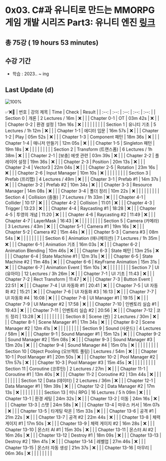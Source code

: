 # 0x03. C#과 유니티로 만드는 MMORPG 게임 개발 시리즈 Part3: 유니티 엔진 [링크](https://www.inflearn.com/course/mmorpg-%EC%9C%A0%EB%8B%88%ED%8B%B0)

## 총 75강 ( 19 hours 53 minutes)

## 수강 기간 
- 학습          : 2023.. ~ ing

## Last Update (d)    

![100%](https://progress-bar.dev/0/?scale=75&title=progress&width=500&color=babaca&suffix=/75)

✅❌:hammer:
| 번호 | 강의 제목 | Time | Check | Result |
| :--: | :--: | :--: | :--: | :--: |
| Section 0 | 개론 | 2 Lectures / 16m | ❌ |  |
| Chapter 0-1 | OT | 03m 42s | ❌ | |
| Chapter 0-2 | 환경 설정 | 13m 16s | ❌ | |
| | | | | |
| Section 1 | 유니티 기초 | 5 Lectures / 1h 12m | ❌ | |
| Chapter 1-1 | 에디터 입문 | 16m 57s | ❌ | | 
| Chapter 1-2 | Play | 05m 52s | ❌ | |
| Chapter 1-3 | Component 패턴 | 18m 36s | ❌ | | 
| Chapter 1-4 | 매니저 만들기 | 12m 05s | ❌ | |
| Chapter 1-5 | Singleton 패턴 | 19m 18s | ❌ | |
| | | | | |
| Section 2 | Transform (트랜스폼) | 6 Lectures / 1h 38m | ❌ | |
| Chapter 2-1 | [보충] 에셋 관련 | 03m 39s | ❌ | | 
| Chapter 2-2 | 플레이어 설정 | 19m 36s | ❌ | |
| Chapter 2-3 | Position | 20m 13s | ❌ | | 
| Chapter 2-4 | Vector3 | 22m 04s | ❌ | | 
| Chapter 2-5 | Rotation | 23m 16s | ❌ | |
| Chapter 2-6 | Input Manager | 10m 10s | ❌ | | 
| | | | | |
| Section 3 | Prefab (프리팹) | 4 Lectures / 49m | ❌ | |
| Chapter 3-1 | Prefab #1 | 14m 37s | ❌ | | 
| Chapter 3-2 | Prefab #2 | 10m 34s | ❌ | |
| Chapter 3-3 | Resource Manager | 14m 08s | ❌ | | 
| Chapter 3-4 | 폴더 정리 | 10m 22s | ❌ | | 
| | | | | |
| Section 4 | Collision (충돌) | 7 Lectures / 1h 33m | ❌ | | 
| Chapter 4-1 | Collider | 10:17 | ❌ | | 
| Chapter 4-2 | Collision | 11:01 | ❌ | | 
| Chapter 4-3 | Trigger | 13:23 | ❌ | | 
| Chapter 4-4 | Raycasting #1 | 18:28 | ❌ | | 
| Chapter 4-5 | 투영의 개념 | 11:20 | ❌ | | 
| Chapter 4-6 | Raycasting #2 | 11:49 | ❌ | | 
| Chapter 4-7 | LayerMask | 16:43 | ❌ | | 
| | | | | |
| Section 5 | Camera (카메라) | 3 Lectures / 43m | ❌ | | 
| Chapter 5-1 | Camera #1 | 19m 16s | ❌ | | 
| Chapter 5-2 | Camera #2 | 15m 44s | ❌ | | 
| Chapter 5-3 | Camera #3 | 08m 54s | ❌ | | 
| | | | | |
| Section 6 | Animation (애니메이션) | 7 Lectures / 1h 35m | ❌ | | 
| Chapter 6-1 | Animation 기초 | 16m 03s | ❌ | | 
| Chapter 6-2 | Animation Blending | 10m 46s | ❌ | | 
| Chapter 6-3 | State 패턴 | 13m 25s | ❌ | | 
| Chapter 6-4 | State Machine #1 | 12m 31s | ❌ | | 
| Chapter 6-5 | State Machine #2 | 11m 48s | ❌ | | 
| Chapter 6-6 | KeyFrame Animation | 15m 31s | ❌ | | 
| Chapter 6-7 | Animation Event | 15m 10s | ❌ | | 
| | | | | |
| Section 7 | UI (유아이) | 12 Lectures / 3h 26m | ❌ | | 
| Chapter 7-1 | UI 기초 | 11:43 | ❌ | | 
| Chapter 7-2 | Rect Transform | 11:47 | ❌ | | 
| Chapter 7-3 | Button Event | 22:51 | ❌ | | 
| Chapter 7-4 | UI 자동화 #1 | 20:41 | ❌ | | 
| Chapter 7-5 | UI 자동화 #2 | 15:21 | ❌ | | 
| Chapter 7-6 | UI 자동화 #3 | 16:13 | ❌ | | 
| Chapter 7-7 | UI 자동화 #4 | 16:08 | ❌ | | 
| Chapter 7-8 | UI Manager #1 | 19:15 | ❌ | | 
| Chapter 7-9 | UI Manager #2 | 17:58 | ❌ | | 
| Chapter 7-10 | 인벤토리 실습 #1 | 19:43 | ❌ | | 
| Chapter 7-11 | 인벤토리 실습 #2 | 20:56 | ❌ | | 
| Chapter 7-12 | 코드 정리 | 13:28 | ❌ | | 
| | | | | |
| Section 8 | Scene (씬) | 2 Lectures / 30m | ❌ | | 
| Chapter 8-1 | Scene Manager #1 | 17m 34s | ❌ | | 
| Chapter 8-2 | Scene Manager #2 | 12m 41s | ❌ | | 
| | | | | |
| Section 9 | Sound (사운드) | 4 Lectures / 58m | ❌ | | 
| Chapter 9-1 | Sound Manager #1 | 15m 12s | ❌ | | 
| Chapter 9-2 | Sound Manager #2 | 15m 08s | ❌ | | 
| Chapter 9-3 | Sound Manager #3 | 13m 20s | ❌ | | 
| Chapter 9-4 | Sound Manager #4 | 15m 01s | ❌ | | 
| | | | | |
| Section 10 | Object Pooling (오브젝트 풀링) |  Lectures / 54m | ❌ | | 
| Chapter 10-1 | Pool Manager #1 | 20m 50s | ❌ | | 
| Chapter 10-2 | Pool Manager #2 | 17m 57s | ❌ | | 
| Chapter 10-3 | Pool Manager #3 | 15m 45s | ❌ | | 
| | | | | |
| Section 11 | Coroutine (코루틴) | 2 Lectures / 27m | ❌ | | 
| Chapter 11-1 | Coroutine #1 | 13m 40s | ❌ | | 
| Chapter 11-2 | Coroutine #2 | 13m 44s | ❌ | | 
| | | | | |
| Section 12 | Data (데이터) | 2 Lectures / 36m | ❌ | | 
| Chapter 12-1 | Data Manager #1 | 19m 39s | ❌ | | 
| Chapter 12-2 | Data Manager #2 | 17m 13s | ❌ | | 
| | | | | |
| Section 13 | 미니 RPG | 16 Lectures / 5 h 09m | ❌ | | 
| Chapter 13-1 | 환경 세팅 | 24m 32s | ❌ | | 
| Chapter 13-2 | 이동 | 24m 16s | ❌ | | 
| Chapter 13-3 | 스탯 | 24m 58s | ❌ | | 
| Chapter 13-4 | 마우스 커서 | 16m 07s | ❌ | | 
| Chapter 13-5 | 타게팅 락온 | 15m 33s | ❌ | | 
| Chapter 13-6 | 공격 #1 | 21m 22s | ❌ | | 
| Chapter 13-7 | 공격 #2 | 22m 44s | ❌ | | 
| Chapter 13-8 | 체력 게이지 #1 | 17m 50s | ❌ | | 
| Chapter 13-9 | 체력 게이지 #2 | 16m 28s | ❌ | | 
| Chapter 13-10 | 몬스터 AI #1 | 15m 30s | ❌ | | 
| Chapter 13-11 | 몬스터 AI #2 | 16m 26s | ❌ | | 
| Chapter 13-12 | Destroy #1 | 18m 09s | ❌ | | 
| Chapter 13-13 | Destroy #2 | 19m 41s | ❌ | | 
| Chapter 13-14 | 레벨업 | 27m 46s | ❌ | | 
| Chapter 13-15 | 몬스터 자동 생성 | 21m 37s | ❌ | | 
| Chapter 13-16 | 마무리 | 06m 36s | ❌ | | 
| | | | | |
